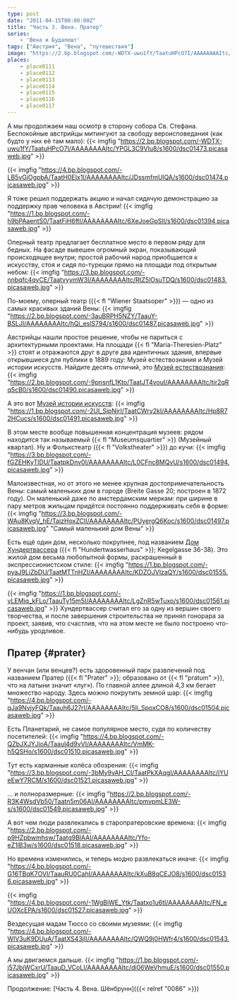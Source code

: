 ```yaml
---
type: post
date: "2011-04-15T00:00:00Z"
title: "Часть 3. Вена. Пратер"
series:
    - 'Вена и Будапешт'
tags: ["Австрия", "Вена", "путешествия"]
image: "https://2.bp.blogspot.com/-WDTX-uwu1fY/TaatuHPcO7I/AAAAAAAAItc/YPGL3C9VIu8/s1600/dsc01473.picasaweb.jpg"
places:
    - place0111
    - place0112
    - place0113
    - place0114
    - place0115
    - place0116
    - place0117
---
```


А мы продолжаем наш осмотр в сторону собора Св. Стефана. Беспокойные австрийцы митингуют за свободу вероисповедания (как будто у них её там мало):
{{< imgfig "https://2.bp.blogspot.com/-WDTX-uwu1fY/TaatuHPcO7I/AAAAAAAAItc/YPGL3C9VIu8/s1600/dsc01473.picasaweb.jpg" >}}

<!--more-->

{{< imgfig "https://4.bp.blogspot.com/-LB5vGiOgpbA/TaatH0EIx1I/AAAAAAAAItc/JDssmfmUlQA/s1600/dsc01474.picasaweb.jpg" >}}

Я тоже решил поддержать акцию и начал сидячую демонстрацию за поддержку прав человека в Австрии!
{{< imgfig "https://1.bp.blogspot.com/-h9bPAaentS0/TaatFiH6ftI/AAAAAAAAItc/6XeJoeGpSlI/s1600/dsc01394.picasaweb.jpg" >}}

Оперный театр предлагает бесплатное место в первом ряду для бедных. На фасаде вывешен огромный экран, показывающий происходящее внутри; простой рабочий народ приобщается к искусству, стоя и сидя по-турецки прямо на площади под открытым небом:
{{< imgfig "https://3.bp.blogspot.com/-nnbqfc4qvCE/TaatvyymW3I/AAAAAAAAItc/RtZ5lOsuTDQ/s1600/dsc01483.picasaweb.jpg" >}}

По-моему, оперный театр ({{< fl "Wiener Staatsoper" >}}) — одно из самых красивых зданий Вены:
{{< imgfig "https://2.bp.blogspot.com/-3auBRPH5NZY/TaauY-BSLJI/AAAAAAAAItc/hQi_eslS794/s1600/dsc01487.picasaweb.jpg" >}}

Австрийцы нашли простое решение, чтобы не париться с архитектурными проектами. На площади {{< fl "Maria-Theresien-Platz" >}} стоят и отражаются друг в друге два идентичных здания, впервые открывшиеся для публики в 1889 году: Музей естествознания и Музей истории искусств. Найдите десять отличий, это [Музей естествознания](http://www.nhm-wien.ac.at/):
{{< imgfig "https://2.bp.blogspot.com/-9pnsnfL1Kto/TaatJT4vouI/AAAAAAAAItc/tjr2qRq5cB0/s1600/dsc01490.picasaweb.jpg" >}}

А это вот [Музей истории искусств](http://www.khm.at/):
{{< imgfig "https://1.bp.blogspot.com/-2UI_SjpNjrI/TaatCWrv2kI/AAAAAAAAItc/Hp8R72HCucs/s1600/dsc01491.picasaweb.jpg" >}}

В этом месте вообще повышенная концентрация музеев: рядом находится так называемый {{< fl "Museumsquartier" >}} (Музейный квартал). Ну и Фолькстеатр ({{< fl "Volkstheater" >}}) до кучи:
{{< imgfig "https://3.bp.blogspot.com/-fGZEHKyTlDU/TaatpkDnv0I/AAAAAAAAItc/L0CFnc8MQvU/s1600/dsc01494.picasaweb.jpg" >}}

Малоизвестная, но от этого не менее крупная достопримечательность Вены: самый маленьких дом в городе (Breite Gasse 20; построен в 1872 году). Он маленький даже по амстердамским меркам: при ширине в пару метров жильцам придётся постоянно поддерживать себя в форме:
{{< imgfig "https://3.bp.blogspot.com/-WAu8KvqV_hE/TaizHoxZCII/AAAAAAAAItc/PUyergQ6Koc/s1600/dsc01497.picasaweb.jpg" "Самый маленький дом Вены" >}}

Есть ещё один дом, несколько покрупнее, под названием [Дом Хундертвассера](http://www.hundertwasserhaus.at/) ({{< fl "Hundertwasserhaus" >}}; Kegelgasse 36-38). Это жилой дом весьма любопытной формы, раскрашенный в экспрессионистском стиле:
{{< imgfig "https://1.bp.blogspot.com/-pyaJ9LiZbDU/TaatMTTnHZI/AAAAAAAAItc/KDZOJVlzaQY/s1600/dsc01555.picasaweb.jpg" >}}

{{< imgfig "https://1.bp.blogspot.com/-vLEMiq_kFLo/TaauTy15m5I/AAAAAAAAItc/LgZnR5wTuxo/s1600/dsc01561.picasaweb.jpg" >}}
Хундертвассер считал его за одну из вершин своего творчества, и после завершения строительства не принял гонорара за проект, заявив, что счастлив, что на этом месте не было построено что-нибудь уродливое.

## Пратер {#prater}

У венчан (или венцев?) есть здоровенный парк развлечений под названием Пратер ({{< fl "Prater" >}}; образовано от {{< fl "pratum" >}}, что на латыни значит «луг»). По главной аллее длиной 4,3 км бегает множество народу. Здесь можно покрутить земной шар:
{{< imgfig "https://4.bp.blogspot.com/-qJa9NvjyFQk/Taauh6J27rI/AAAAAAAAItc/5Ii_SpoxCO8/s1600/dsc01504.picasaweb.jpg" >}}

Есть Планетарий, не самое популярное место, судя по количеству посетителей:
{{< imgfig "https://4.bp.blogspot.com/-QZbJXJYJioA/Taaul4d9vVI/AAAAAAAAItc/VmMK-h5QSHo/s1600/dsc01510.picasaweb.jpg" >}}

Тут есть карманные колёса обозрения:
{{< imgfig "https://3.bp.blogspot.com/-3bMy9vAH_CI/TaatPkXAqgI/AAAAAAAAItc/jYUeEwY7RCM/s1600/dsc01521.picasaweb.jpg" >}}

… и полноразмерные:
{{< imgfig "https://2.bp.blogspot.com/-R3K4WsdVb50/Taatn5m06AI/AAAAAAAAItc/pmvpmLE3W-s/s1600/dsc01549.picasaweb.jpg" >}}

А вот чем люди развлекались в старопратеровские времена:
{{< imgfig "https://2.bp.blogspot.com/-p9HZpbwmhsw/Taatg9BlAAI/AAAAAAAAItc/Yfo-eZ1lB3w/s1600/dsc01518.picasaweb.jpg" >}}

Но времена изменились, и теперь модно развлекаться иначе:
{{< imgfig "https://4.bp.blogspot.com/-G16TBqK7OVI/TaauRU0CahI/AAAAAAAAItc/kXuB8qCEJO8/s1600/dsc01536.picasaweb.jpg" >}}

{{< imgfig "https://4.bp.blogspot.com/-1WgBiWE_Ytk/Taatxo1u6tI/AAAAAAAAItc/FN_eUOXcEPA/s1600/dsc01527.picasaweb.jpg" >}}

Вездесущая мадам Тюссо со своими музеями:
{{< imgfig "https://4.bp.blogspot.com/-WlV3uK9DUuA/TaatXS43jII/AAAAAAAAItc/QWQ9j0HWfr4/s1600/dsc01543.picasaweb.jpg" >}}

А мы двигаемся дальше.
{{< imgfig "https://1.bp.blogspot.com/-j57JbjWCxrU/TaauD_VCoLI/AAAAAAAAItc/di06WeVhmuE/s1600/dsc01550.picasaweb.jpg" >}}

Продолжение: [Часть 4. Вена. Шёнбрунн]({{< relref "0086" >}})
